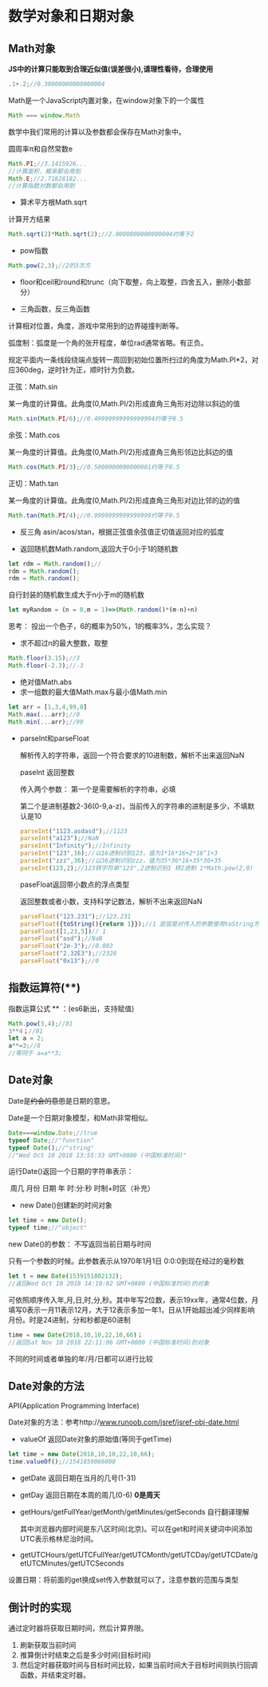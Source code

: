 # 数学对象和日期对象

## Math对象

**JS中的计算只能取到合理近似值(误差很小),请理性看待，合理使用**

```js
.1+.2;//0.30000000000000004
```

Math是一个JavaScript内置对象，在window对象下的一个属性

```js
Math === window.Math
```

数学中我们常用的计算以及参数都会保存在Math对象中。

圆周率π和自然常数e

```js
Math.PI;//3.1415926...
//计算面积，概率都会用到
Math.E;//2.71828182...
//计算指数对数都会用到
```

* 算术平方根Math.sqrt

计算开方结果

```js
Math.sqrt(2)*Math.sqrt(2);//2.0000000000000004约等于2
```

* pow指数

```js
Math.pow(2,3);//2的3次方
```

*  floor和ceil和round和trunc（向下取整，向上取整，四舍五入，删除小数部分）

* 三角函数，反三角函数

计算相对位置，角度，游戏中常用到的边界碰撞判断等。

弧度制：弧度是一个角的张开程度，单位rad通常省略。有正负。

规定平面内一条线段绕端点旋转一周回到初始位置所扫过的角度为Math.PI*2，对应360deg，逆时针为正，顺时针为负数。

正弦：Math.sin

某一角度的计算值。此角度(0,Math.PI/2)形成直角三角形对边除以斜边的值

```js
Math.sin(Math.PI/6);//0.49999999999999994约等于0.5
```

余弦：Math.cos

某一角度的计算值。此角度(0,Math.PI/2)形成直角三角形邻边比斜边的值

```js
Math.cos(Math.PI/3);//0.5000000000000001约等于0.5
```

正切：Math.tan

某一角度的计算值。此角度(0,Math.PI/2)形成直角三角形对边比邻的边的值

```js
Math.tan(Math.PI/4);//0.9999999999999999约等于0.5
```

* 反三角 asin/acos/stan，根据正弦值余弦值正切值返回对应的弧度

* 返回随机数Math.random,返回大于0小于1的随机数

```js
let rdm = Math.random();//
rdm = Math.random();
rdm = Math.random();
```

自行封装的随机数生成大于n小于m的随机数

```js
let myRandom = (n = 0,m = 1)=>(Math.random()*(m-n)+n)
```

思考： 投出一个色子，6的概率为50%，1的概率3%，怎么实现？

* 求不超过n的最大整数，取整

```js
Math.floor(3.15);//3
Math.floor(-2.3);//-3
```

* 绝对值Math.abs
* 求一组数的最大值Math.max与最小值Math.min

```js
let arr = [1,3,4,99,0]
Math.max(...arr);//0
Math.min(...arr);//99
```

* parseInt和parseFloat

  解析传入的字符串，返回一个符合要求的10进制数，解析不出来返回NaN

  paseInt 返回整数

  传入两个参数： 第一个是需要解析的字符串，必填

  第二个是进制基数2-36(0-9,a-z)，当前传入的字符串的进制是多少，不填默认是10

  ```js
  parseInt("1123.asdasd");//1123
  parseInt("a123");//NaN
  parseInt("Infinity");//Infinity
  parseInt("123",16);//以16进制识别123，值为1*16*16+2*16^1+3
  parseInt("zzz",36);//以36进制识别zzz，值为35*36*16+35*36+35
  parseInt(123,2);//123转字符串"123",2进制识别1 转2进制 1*Math.pow(2,0)
  ```

  paseFloat返回带小数点的浮点类型

  返回整数或者小数，支持科学记数法，解析不出来返回NaN

  ```js
  parseFloat("123.231");//123.231
  parseFloat({toString(){return 1}});//1 底层是对传入的参数使用toString方法,或者valueOf方法
  parseFloat([1,23,5])// 1 
  parseFloat("asd");//NaN
  parseFloat("2e-3");//0.003
  parseFloat("2.32E3");//2320
  parseFloat("0x13");//0
  ```


## 指数运算符(**) 

指数运算公式 ** ：(es6新出，支持赋值)

```js
Math.pow(3,4);//81
3**4；//81
let a = 2;
a**=3;//8
//等同于 a=a**3;
```



## Date对象

Date是~~约会的意思~~是日期的意思。

Date是一个日期对象模型，和Math非常相似。

```js
Date===window.Date;//true
typeof Date;//"function"
typeof Date();//"string"
//"Wed Oct 10 2018 13:55:33 GMT+0800 (中国标准时间)"
```

运行Date()返回一个日期的字符串表示：

​	周几 月份 日期 年 时:分:秒 时制+时区（补充）

- new Date()创建新的时间对象

```js
let time = new Date();
typeof time;//"object"
```

new Date()的参数： 不写返回当前日期与时间

只有一个参数的时候。此参数表示从1970年1月1日 0:0:0到现在经过的毫秒数

```js
let t = new Date(1539151802132);
//返回Wed Oct 10 2018 14:10:02 GMT+0800 (中国标准时间)的对象
```

可依照顺序传入年,月,日,时,分,秒。其中年写2位数，表示19xx年，通常4位数，月填写0表示一月11表示12月，大于12表示多加一年1，日从1开始超出减少同样影响月份。时是24进制，分和秒都是60进制

```js
time = new Date(2018,10,10,22,10,66)；
//返回Sat Nov 10 2018 22:11:06 GMT+0800 (中国标准时间)的对象
```

不同的时间或者单独的年/月/日都可以进行比较

## Date对象的方法

API(Application Programming Interface)

Date对象的方法：参考http://www.runoob.com/jsref/jsref-obj-date.html

- valueOf 返回Date对象的原始值(等同于getTime)

```js
let time = new Date(2018,10,10,22,10,66);
time.valueOf();//1541859066000
```

- getDate 返回日期在当月的几号(1-31)
- getDay 返回日期在本周的周几(0-6) **0是周天** 
- getHours/getFullYear/getMonth/getMinutes/getSeconds 自行翻译理解

  其中浏览器内部时间是东八区时间(北京)。可以在get和时间关键词中间添加UTC表示格林尼治时间。

- getUTCHours/getUTCFullYear/getUTCMonth/getUTCDay/getUTCDate/getUTCMinutes/getUTCSeconds

设置日期：将前面的get换成set传入参数就可以了，注意参数的范围与类型

## 倒计时的实现

通过定时器将获取日期时间，然后计算界限。

1. 刷新获取当前时间
2. 推算倒计时结束之后是多少时间(目标时间)
3. 然后定时器获取时间与目标时间比较，如果当前时间大于目标时间则执行回调函数，并结束定时器。